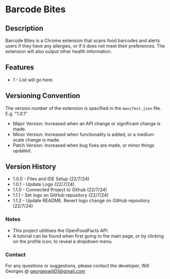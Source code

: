 # Barcode Bites

## Description

Barcode Bites is a Chrome extension that scans food barcodes and alerts users if they have any allergies, or if it does not meet their preferences. The extension will also output other health information.

## Features

- 1 - List will go here.

## Versioning Convention

The version number of the extension is specified in the `manifest.json` file. E.g. "1.0.1"

- Major Version: Increased when an API change or significant change is made.
- Minor Version: Increased when functionality is added, or a medium scale change is made.
- Patch Version: Increased when bug fixes are made, or minor things updated.

## Version History

- 1.0.0 - Files and IDE Setup (22/7/24)
- 1.0.1 - Update Logo (22/7/24)
- 1.1.0 - Connected Project to Github (22/7/24)
- 1.1.1 - Set logo on GitHub repository (22/7/24)
- 1.1.2 - Update README. Revert logo change on GitHub repository (22/7/24)

### Notes

- This project utilitises the OpenFoodFacts API.
- A tutorial can be found when first going to the main page, or by clicking on the profile icon, to reveal a dropdown menu.

### Contact

For any questions or suggestions, please contact the developer, Will Georges @ georgeswill01@gmail.com